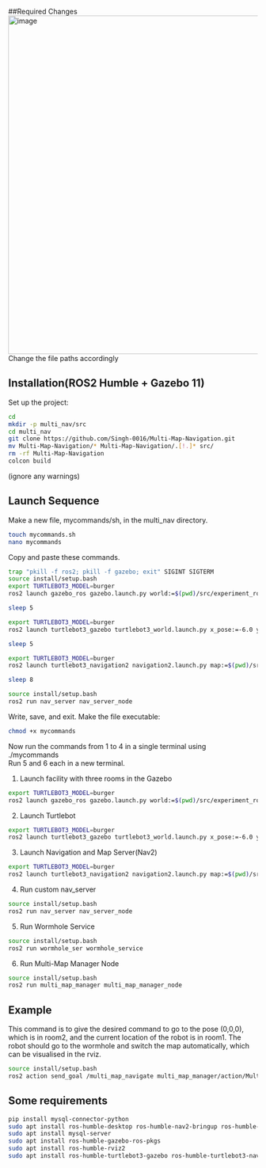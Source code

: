 ##Required Changes
<img width="996" height="684" alt="image" src="https://github.com/user-attachments/assets/065018e4-25da-46a6-8184-29fd2a98264b" />
Change the file paths accordingly


## Installation(ROS2 Humble + Gazebo 11)
Set up the project:
```bash
cd
mkdir -p multi_nav/src
cd multi_nav
git clone https://github.com/Singh-0016/Multi-Map-Navigation.git
mv Multi-Map-Navigation/* Multi-Map-Navigation/.[!.]* src/
rm -rf Multi-Map-Navigation
colcon build
```
(ignore any warnings)
## Launch Sequence
Make a new file, mycommands/sh, in the multi_nav directory. 
```bash
touch mycommands.sh
nano mycommands
```
Copy and paste these commands. 
```bash
trap "pkill -f ros2; pkill -f gazebo; exit" SIGINT SIGTERM
source install/setup.bash
export TURTLEBOT3_MODEL=burger
ros2 launch gazebo_ros gazebo.launch.py world:=$(pwd)/src/experiment_rooms/worlds/room2/world.model &

sleep 5

export TURTLEBOT3_MODEL=burger
ros2 launch turtlebot3_gazebo turtlebot3_world.launch.py x_pose:=-6.0 y_pose:=0.0 z_pose:=0.0 &

sleep 5

export TURTLEBOT3_MODEL=burger
ros2 launch turtlebot3_navigation2 navigation2.launch.py map:=$(pwd)/src/maps/room1_map.yaml &

sleep 8

source install/setup.bash
ros2 run nav_server nav_server_node
```
Write, save, and exit. Make the file executable:
```bash
chmod +x mycommands
```
Now run the commands from 1 to 4 in a single terminal using ./mycommands  
Run 5 and 6 each in a new terminal.

1. Launch facility with three rooms in the Gazebo
```bash
export TURTLEBOT3_MODEL=burger
ros2 launch gazebo_ros gazebo.launch.py world:=$(pwd)/src/experiment_rooms/worlds/room2/world.model
```
2. Launch Turtlebot
```bash
export TURTLEBOT3_MODEL=burger
ros2 launch turtlebot3_gazebo turtlebot3_world.launch.py x_pose:=-6.0 y_pose:=0.0 z_pose:=0.0
```
3. Launch Navigation and Map Server(Nav2)
```bash
export TURTLEBOT3_MODEL=burger
ros2 launch turtlebot3_navigation2 navigation2.launch.py map:=$(pwd)/src/maps/room1_map.yaml
```
4. Run custom nav_server
```bash
source install/setup.bash
ros2 run nav_server nav_server_node
```
5. Run Wormhole Service
```bash
source install/setup.bash
ros2 run wormhole_ser wormhole_service
```
6. Run Multi-Map Manager Node
```bash
source install/setup.bash
ros2 run multi_map_manager multi_map_manager_node
```
## Example 
This command is to give the desired command to go to the pose (0,0,0), which is in room2, and the current location of the robot is in room1. The robot should go to the wormhole and switch the map automatically, which can be visualised in the rviz. 
```bash
source install/setup.bash
ros2 action send_goal /multi_map_navigate multi_map_manager/action/MultiMapNavigate "{target_map: 'room2', target_pose: {header: {frame_id: 'map'}, pose: {position: {x: 0.0, y: 0.0, z: 0.0}, orientation: {w: 1.0}}}}"
```
## Some requirements
```bash
pip install mysql-connector-python
sudo apt install ros-humble-desktop ros-humble-nav2-bringup ros-humble-gazebo-ros-pkgs
sudo apt install mysql-server
sudo apt install ros-humble-gazebo-ros-pkgs
sudo apt install ros-humble-rviz2
sudo apt install ros-humble-turtlebot3-gazebo ros-humble-turtlebot3-navigation2
```
